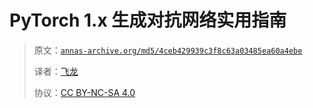 # PyTorch 1.x 生成对抗网络实用指南

> 原文：[`annas-archive.org/md5/4ceb429939c3f8c63a03485ea60a4ebe`](https://annas-archive.org/md5/4ceb429939c3f8c63a03485ea60a4ebe)
> 
> 译者：[飞龙](https://github.com/wizardforcel)
> 
> 协议：[CC BY-NC-SA 4.0](http://creativecommons.org/licenses/by-nc-sa/4.0/)